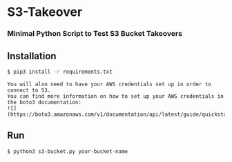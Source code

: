 # S3-Takeover
### Minimal Python Script to Test S3 Bucket Takeovers

## Installation

```bash
$ pip3 install -r requirements.txt
```
```
You will also need to have your AWS credentials set up in order to connect to S3. 
You can find more information on how to set up your AWS credentials in the boto3 documentation: 
![](https://boto3.amazonaws.com/v1/documentation/api/latest/guide/quickstart.html)
```

## Run
```bash
$ python3 s3-bucket.py your-bucket-name
```
